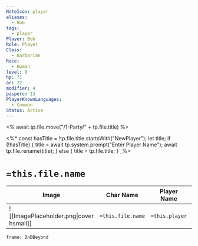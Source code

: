 ```yaml
---
NoteIcon: player
aliases:
  - Bob
tags:
  - player
Player: Bob
Role: Player
Class:
  - Barbarian
Race:
  - Human
level: 8
hp: 71
ac: 22
modifier: 4
pasperc: 13
PlayerKnownLanguages:
  - Common
Status: Active
---
```

<% await tp.file.move("/1-Party/" + tp.file.title) %>

<%*
const hasTitle = !tp.file.title.startsWith("NewPlayer");
let title;
if (!hasTitle) {
    title = await tp.system.prompt("Enter Player Name");
    await tp.file.rename(title);
} else {
    title = tp.file.title;
}
_%>
# `=this.file.name`

| Image                                   | Char Name         | Player Name    | Class         | Race         | Level         |
| --------------------------------------- | ----------------- | -------------- | ------------- | ------------ | ------------- |
| ![[ImagePlaceholder.png\|cover hsmall]] | `=this.file.name` | `=this.player` | `=this.class` | `=this.race` | `=this.level` |

```custom-frames
frame: DnDBeyond
```


